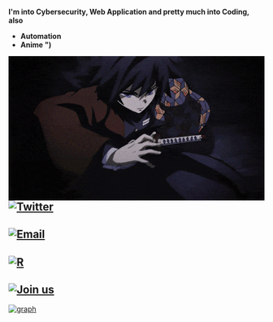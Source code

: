 **I'm into Cybersecurity, Web Application and pretty much into Coding, also**
- **Automation** 
- **Anime ")**

<img align="left" src="rf.gif" style="top:20%; right:20%">

## [![Twitter](https://img.shields.io/twitter/url?label=%20%2Frajk637377&style=social&url=https%3A%2F%2Ftwitter.com%2Frajk637377)](https://twitter.com/rajk637377)

## [![Email](https://img.shields.io/twitter/url?color=wdw&label=s7887132%40gmail.com&logo=dwwd&logoColor=wdwdw&style=social&url=https%3A%2F%2Ftwitter.com%2Fmyselfsilver)](mailto:s7887132@gmail.com)

## [![R](https://img.shields.io/reddit/user-karma/combined/No_Procedure_2955?label=No_Procedure_2955&style=social)](https://www.reddit.com/user/No_Procedure_2955)

## [![Join us](https://img.shields.io/badge/Join-us-black)](https://www.youtube.com/channel/UC7drqF0RIzeH7W29lsOtnkA)




[![graph](https://activity-graph.herokuapp.com/graph?username=xsummit&theme=react-dark)](https://www.youtube.com/channel/UC7drqF0RIzeH7W29lsOtnkA)




